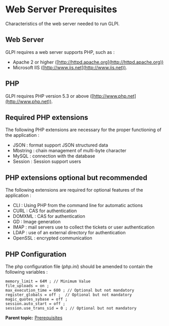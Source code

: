Web Server Prerequisites
========================

Characteristics of the web server needed to run GLPI.

Web Server
----------

GLPI requires a web server supports PHP, such as :

-   Apache 2 or higher
    ([http://httpd.apache.org](http://httpd.apache.org))
-   Microsoft IIS ([http://www.iis.net](http://www.iis.net)).

PHP
---

GLPI requires PHP version 5.3 or above
([http://www.php.net](http://www.php.net)).

Required PHP extensions
-----------------------

The following PHP extensions are necessary for the proper functioning of
the application :

-   JSON : format support JSON structured data
-   Mbstring : chain management of multi-byte character
-   MySQL : connection with the database
-   Session : Session support users

PHP extensions optional but recommended
---------------------------------------

The following extensions are required for optional features of the
application :

-   CLI : Using PHP from the command line for automatic actions
-   CURL : CAS for authentication
-   DOMXML : CAS for authentication
-   GD : Image generation
-   IMAP : mail servers use to collect the tickets or user
    authentication
-   LDAP : use of an external directory for authentication
-   OpenSSL : encrypted communication

PHP Configuration
-----------------

The php configuration file (*php.ini*) should be amended to contain the
following variables :

~~~~ {.codeblock}
memory_limit = 64M ; // Minimum Value
file_uploads = on ;
max_execution_time = 600 ; // Optional but not mandatory
register_globals = off ;  // Optional but not mandatory
magic_quotes_sybase = off ;
session.auto_start = off ;
session.use_trans_sid = 0 ; // Optional but not mandatory
~~~~

**Parent topic:**
[Prerequisites](../glpi/prerequisite.html "Prerequisites for installing GLPI.")
